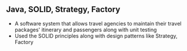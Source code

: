 ## Java, SOLID, Strategy, Factory
- A software system that allows travel agencies to maintain their travel packages' itinerary and passengers along with unit testing
- Used the SOLID principles along with design patterns like Strategy, Factory
